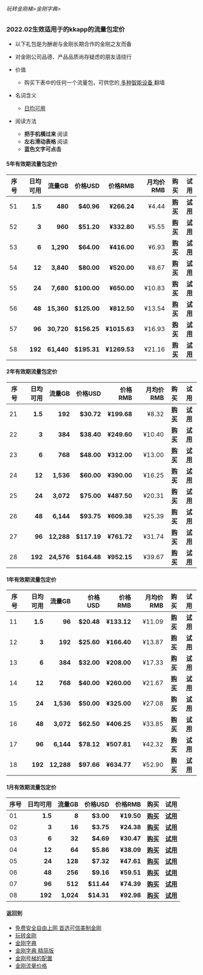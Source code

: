 ###### 玩转金刚梯>金刚字典>

### 2022.02生效适用于的kkapp的流量包定价

- 以下礼包是为酬谢与金刚长期合作的金刚之友而备
- 对金刚公司品德、产品品质尚存疑虑的朋友请绕行

- 价值
  - 购买下表中的任何一个流量包，可供您的[ 多种智能设备 ](https://github.com/a2zitpro/web/blob/master/LadderFree/kkDictionary/KKLadderConfigration/KKLadderConfigration.md)翻墙
- 名词含义
  - [日均可用]()
- 阅读方法
  - <strong>把手机横过来 </strong>阅读
  - <strong>左右滑动表格 </strong>阅读
  - <strong>蓝色文字可点击</strong>

#### 5年有效期流量包定价

|序号|日均可用|流量GB|价格USD|价格RMB|月均价RMB|购买|试用|
|-|-:|-:|-:|-:|-:|:-:|:-:|
|51 | <strong> 1.5| <strong> 480| <strong> $40.96| <strong> ¥266.24 |¥4.44| [<strong>购买](https://github.com/a2zitpro/web/blob/master/LadderFree/kkDictionary/Price/2022-1ForkkappIgona2BuyIt.md)|[<strong>试用](https://github.com/a2zitpro/web/blob/master/LadderFree/kkDictionary/Price/2022-1ForkkappHaveaTry.md)|
|52 | <strong> 3| <strong> 960| <strong> $51.20| <strong> ¥332.80 |¥5.55| [<strong>购买](https://github.com/a2zitpro/web/blob/master/LadderFree/kkDictionary/Price/2022-1ForkkappIgona2BuyIt.md)| [<strong>试用](https://github.com/a2zitpro/web/blob/master/LadderFree/kkDictionary/Price/2022-1ForkkappHaveaTry.md)|
|53 | <strong> 6| <strong> 1,290| <strong> $64.00| <strong> ¥416.00 |¥6.93 | [<strong>购买](https://github.com/a2zitpro/web/blob/master/LadderFree/kkDictionary/Price/2022-1ForkkappIgona2BuyIt.md)| [<strong>试用](https://github.com/a2zitpro/web/blob/master/LadderFree/kkDictionary/Price/2022-1ForkkappHaveaTry.md)|
|54 | <strong> 12| <strong> 3,840| <strong> $80.00| <strong> ¥520.00 |¥8.67 | [<strong>购买](https://github.com/a2zitpro/web/blob/master/LadderFree/kkDictionary/Price/2022-1ForkkappIgona2BuyIt.md)| [<strong>试用](https://github.com/a2zitpro/web/blob/master/LadderFree/kkDictionary/Price/2022-1ForkkappHaveaTry.md)|
|55 | <strong> 24| <strong> 7,680| <strong> $100.00| <strong> ¥650.00 |¥10.83 | [<strong>购买](https://github.com/a2zitpro/web/blob/master/LadderFree/kkDictionary/Price/2022-1ForkkappIgona2BuyIt.md)| [<strong>试用](https://github.com/a2zitpro/web/blob/master/LadderFree/kkDictionary/Price/2022-1ForkkappHaveaTry.md)|
|56 | <strong> 48| <strong> 15,360| <strong> $125.00| <strong> ¥812.50 |¥13.54 | [<strong>购买](https://github.com/a2zitpro/web/blob/master/LadderFree/kkDictionary/Price/2022-1ForkkappIgona2BuyIt.md)| [<strong>试用](https://github.com/a2zitpro/web/blob/master/LadderFree/kkDictionary/Price/2022-1ForkkappHaveaTry.md)|
|57 | <strong> 96| <strong> 30,720| <strong> $156.25| <strong> ¥1015.63 |¥16.93 | [<strong>购买](https://github.com/a2zitpro/web/blob/master/LadderFree/kkDictionary/Price/2022-1ForkkappIgona2BuyIt.md)| [<strong>试用](https://github.com/a2zitpro/web/blob/master/LadderFree/kkDictionary/Price/2022-1ForkkappHaveaTry.md)|
|58 | <strong> 192| <strong> 61,440| <strong> $195.31| <strong> ¥1269.53 |¥21.16 | [<strong>购买](https://github.com/a2zitpro/web/blob/master/LadderFree/kkDictionary/Price/2022-1ForkkappIgona2BuyIt.md)| [<strong>试用](https://github.com/a2zitpro/web/blob/master/LadderFree/kkDictionary/Price/2022-1ForkkappHaveaTry.md)|


#### 2年有效期流量包定价

|序号|日均可用|流量GB|价格USD|价格RMB|月均价RMB|购买|试用|
|-|-:|-:|-:|-:|-:|:-:|:-:|
|21 | <strong> 1.5| <strong> 192| <strong> $30.72| <strong> ¥199.68 |¥8.32 |  [<strong>购买](https://github.com/a2zitpro/web/blob/master/LadderFree/kkDictionary/Price/2022-1ForkkappIgona2BuyIt.md)|[<strong>试用](https://github.com/a2zitpro/web/blob/master/LadderFree/kkDictionary/Price/2022-1ForkkappHaveaTry.md)|
|22 | <strong> 3| <strong> 384| <strong> $38.40| <strong> ¥249.60 |¥10.40 |  [<strong>购买](https://github.com/a2zitpro/web/blob/master/LadderFree/kkDictionary/Price/2022-1ForkkappIgona2BuyIt.md)|[<strong>试用](https://github.com/a2zitpro/web/blob/master/LadderFree/kkDictionary/Price/2022-1ForkkappHaveaTry.md)|
|23 | <strong> 6| <strong> 768| <strong> $48.00| <strong> ¥312.00 |¥13.00 |  [<strong>购买](https://github.com/a2zitpro/web/blob/master/LadderFree/kkDictionary/Price/2022-1ForkkappIgona2BuyIt.md)|[<strong>试用](https://github.com/a2zitpro/web/blob/master/LadderFree/kkDictionary/Price/2022-1ForkkappHaveaTry.md)|
|24 | <strong> 12| <strong> 1,536| <strong> $60.00| <strong> ¥390.00 |¥16.25 |  [<strong>购买](https://github.com/a2zitpro/web/blob/master/LadderFree/kkDictionary/Price/2022-1ForkkappIgona2BuyIt.md)|[<strong>试用](https://github.com/a2zitpro/web/blob/master/LadderFree/kkDictionary/Price/2022-1ForkkappHaveaTry.md)|
|25 | <strong> 24| <strong> 3,072| <strong> $75.00| <strong> ¥487.50 |¥20.31 |  [<strong>购买](https://github.com/a2zitpro/web/blob/master/LadderFree/kkDictionary/Price/2022-1ForkkappIgona2BuyIt.md)|[<strong>试用](https://github.com/a2zitpro/web/blob/master/LadderFree/kkDictionary/Price/2022-1ForkkappHaveaTry.md)|
|26 | <strong> 48| <strong> 6,144| <strong> $93.75| <strong> ¥609.38 |¥25.39 |  [<strong>购买](https://github.com/a2zitpro/web/blob/master/LadderFree/kkDictionary/Price/2022-1ForkkappIgona2BuyIt.md)|[<strong>试用](https://github.com/a2zitpro/web/blob/master/LadderFree/kkDictionary/Price/2022-1ForkkappHaveaTry.md)|
|27 | <strong> 96| <strong> 12,288| <strong> $117.19| <strong> ¥761.72 |¥31.74 |  [<strong>购买](https://github.com/a2zitpro/web/blob/master/LadderFree/kkDictionary/Price/2022-1ForkkappIgona2BuyIt.md)|[<strong>试用](https://github.com/a2zitpro/web/blob/master/LadderFree/kkDictionary/Price/2022-1ForkkappHaveaTry.md)|
|28 | <strong> 192| <strong> 24,576| <strong> $164.48| <strong> ¥952.15 |¥39.67 |  [<strong>购买](https://github.com/a2zitpro/web/blob/master/LadderFree/kkDictionary/Price/2022-1ForkkappIgona2BuyIt.md)|[<strong>试用](https://github.com/a2zitpro/web/blob/master/LadderFree/kkDictionary/Price/2022-1ForkkappHaveaTry.md)|


#### 1年有效期流量包定价

|序号|日均可用|流量GB|价格USD|价格RMB|月均价RMB|购买|试用|
|-|-:|-:|-:|-:|-:|:-:|:-:|
|11 | <strong> 1.5| <strong> 96| <strong> $20.48| <strong> ¥133.12 | ¥11.09 | [<strong>购买](https://github.com/a2zitpro/web/blob/master/LadderFree/kkDictionary/Price/2022-1ForkkappIgona2BuyIt.md)|[<strong>试用](https://github.com/a2zitpro/web/blob/master/LadderFree/kkDictionary/Price/2022-1ForkkappHaveaTry.md)|
|12 | <strong> 3| <strong> 192| <strong> $25.60| <strong> ¥166.40 | ¥13.87 |  [<strong>购买](https://github.com/a2zitpro/web/blob/master/LadderFree/kkDictionary/Price/2022-1ForkkappIgona2BuyIt.md)|[<strong>试用](https://github.com/a2zitpro/web/blob/master/LadderFree/kkDictionary/Price/2022-1ForkkappHaveaTry.md)|
|13 | <strong> 6| <strong> 384| <strong> $32.00| <strong> ¥208.00 | ¥17.33 |  [<strong>购买](https://github.com/a2zitpro/web/blob/master/LadderFree/kkDictionary/Price/2022-1ForkkappIgona2BuyIt.md)|[<strong>试用](https://github.com/a2zitpro/web/blob/master/LadderFree/kkDictionary/Price/2022-1ForkkappHaveaTry.md)|
|14 | <strong> 12| <strong> 768| <strong> $40.00| <strong> ¥260.00 | ¥21.67 |  [<strong>购买](https://github.com/a2zitpro/web/blob/master/LadderFree/kkDictionary/Price/2022-1ForkkappIgona2BuyIt.md)|[<strong>试用](https://github.com/a2zitpro/web/blob/master/LadderFree/kkDictionary/Price/2022-1ForkkappHaveaTry.md)|
|15 | <strong> 24| <strong> 1,536| <strong> $50.00| <strong> ¥325.00 | ¥27.08 |  [<strong>购买](https://github.com/a2zitpro/web/blob/master/LadderFree/kkDictionary/Price/2022-1ForkkappIgona2BuyIt.md)|[<strong>试用](https://github.com/a2zitpro/web/blob/master/LadderFree/kkDictionary/Price/2022-1ForkkappHaveaTry.md)|
|16 | <strong> 48| <strong> 3,072| <strong> $62.50| <strong> ¥406.25 | ¥33.85 |  [<strong>购买](https://github.com/a2zitpro/web/blob/master/LadderFree/kkDictionary/Price/2022-1ForkkappIgona2BuyIt.md)|[<strong>试用](https://github.com/a2zitpro/web/blob/master/LadderFree/kkDictionary/Price/2022-1ForkkappHaveaTry.md)|
|17 | <strong> 96| <strong> 6,144| <strong> $78.12| <strong> ¥507.81 | ¥42.32 |  [<strong>购买](https://github.com/a2zitpro/web/blob/master/LadderFree/kkDictionary/Price/2022-1ForkkappIgona2BuyIt.md)|[<strong>试用](https://github.com/a2zitpro/web/blob/master/LadderFree/kkDictionary/Price/2022-1ForkkappHaveaTry.md)|
|18 | <strong> 192| <strong> 12,288| <strong> $97.66| <strong> ¥634.77 | ¥52.90 |  [<strong>购买](https://github.com/a2zitpro/web/blob/master/LadderFree/kkDictionary/Price/2022-1ForkkappIgona2BuyIt.md)|[<strong>试用](https://github.com/a2zitpro/web/blob/master/LadderFree/kkDictionary/Price/2022-1ForkkappHaveaTry.md)|

#### 1月有效期流量包定价

|序号|日均可用|流量GB|价格USD|价格RMB|购买|试用|
|-|-:|-:|-:|-:|:-:|:-:|
|01 | <strong> 1.5| <strong> 8| <strong> $3.00| <strong> ¥19.50 | [<strong>购买](https://github.com/a2zitpro/web/blob/master/LadderFree/kkDictionary/Price/2022-1ForkkappIgona2BuyIt.md)|[<strong>试用](https://github.com/a2zitpro/web/blob/master/LadderFree/kkDictionary/Price/2022-1ForkkappHaveaTry.md)|
|02 | <strong> 3| <strong> 16| <strong> $3.75| <strong> ¥24.38 | [<strong>购买](https://github.com/a2zitpro/web/blob/master/LadderFree/kkDictionary/Price/2022-1ForkkappIgona2BuyIt.md)|[<strong>试用](https://github.com/a2zitpro/web/blob/master/LadderFree/kkDictionary/Price/2022-1ForkkappHaveaTry.md)|
|03 | <strong> 6| <strong> 32| <strong> $4.69| <strong> ¥30.47 | [<strong>购买](https://github.com/a2zitpro/web/blob/master/LadderFree/kkDictionary/Price/2022-1ForkkappIgona2BuyIt.md)|[<strong>试用](https://github.com/a2zitpro/web/blob/master/LadderFree/kkDictionary/Price/2022-1ForkkappHaveaTry.md)|
|04 | <strong> 12| <strong> 64| <strong> $5.86| <strong> ¥38.09 | [<strong>购买](https://github.com/a2zitpro/web/blob/master/LadderFree/kkDictionary/Price/2022-1ForkkappIgona2BuyIt.md)|[<strong>试用](https://github.com/a2zitpro/web/blob/master/LadderFree/kkDictionary/Price/2022-1ForkkappHaveaTry.md)|
|05 | <strong> 24| <strong> 128| <strong> $7.32| <strong> ¥47.61 | [<strong>购买](https://github.com/a2zitpro/web/blob/master/LadderFree/kkDictionary/Price/2022-1ForkkappIgona2BuyIt.md)|[<strong>试用](https://github.com/a2zitpro/web/blob/master/LadderFree/kkDictionary/Price/2022-1ForkkappHaveaTry.md)|
|06 | <strong> 48| <strong> 256| <strong> $9.16| <strong> ¥59.51 | [<strong>购买](https://github.com/a2zitpro/web/blob/master/LadderFree/kkDictionary/Price/2022-1ForkkappIgona2BuyIt.md)|[<strong>试用](https://github.com/a2zitpro/web/blob/master/LadderFree/kkDictionary/Price/2022-1ForkkappHaveaTry.md)|
|07 | <strong> 96| <strong> 512| <strong> $11.44| <strong> ¥74.39 | [<strong>购买](https://github.com/a2zitpro/web/blob/master/LadderFree/kkDictionary/Price/2022-1ForkkappIgona2BuyIt.md)|[<strong>试用](https://github.com/a2zitpro/web/blob/master/LadderFree/kkDictionary/Price/2022-1ForkkappHaveaTry.md)|
|08 | <strong> 192| <strong> 1,024| <strong> $14.31| <strong> ¥92.98| [<strong>购买](https://github.com/a2zitpro/web/blob/master/LadderFree/kkDictionary/Price/2022-1ForkkappIgona2BuyIt.md)|[<strong>试用](https://github.com/a2zitpro/web/blob/master/LadderFree/kkDictionary/Price/2022-1ForkkappHaveaTry.md)|





     

#### 返回到
- [免费安全自由上网 首选可信美制金刚](https://github.com/a2zitpro/web/blob/master/%E5%BE%80%E5%90%8E%E7%BF%BB.md)
- [玩转金刚](https://github.com/a2zitpro/web/blob/master/LadderFree/A.md)
- [金刚字典](https://github.com/a2zitpro/web/blob/master/LadderFree/kkDictionary/KKDictionary.md)
- [金刚字典 精简版](https://github.com/a2zitpro/web/blob/master/LadderFree/kkDictionary/KKDictionaryShortVersion.md)
- [金刚号梯的配置](https://github.com/a2zitpro/web/blob/master/LadderFree/kkDictionary/KKLadderConfigration/KKLadderConfigration.md)
- [金刚流量价格](https://github.com/a2zitpro/web/blob/master/LadderFree/kkDictionary/Price/KKDTPrice.md)
